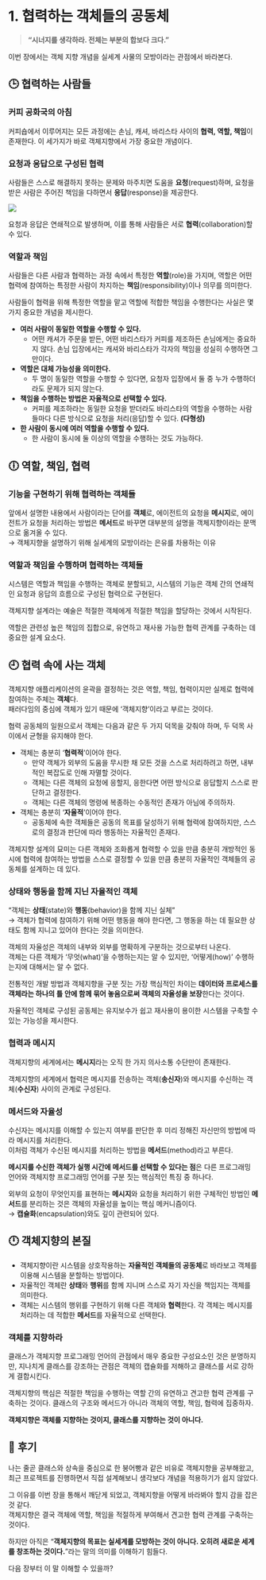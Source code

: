 # 1. 협력하는 객체들의 공동체

> **“시너지를 생각하라. 전체는 부분의 합보다 크다.”**

이번 장에서는 객체 지향 개념을 실세계 사물의 모방이라는 관점에서 바라본다.

## 🕒 협력하는 사람들
### 커피 공화국의 아침
커피숍에서 이루어지는 모든 과정에는 손님, 캐셔, 바리스타 사이의 **협력, 역할, 책임**이 존재한다.
이 세가지가 바로 객체지향에서 가장 중요한 개념이다.

### 요청과 응답으로 구성된 협력
사람들은 스스로 해결하지 못하는 문제와 마주치면 도움을 **요청**(request)하며, 요청을 받은 사람은 주어진 책임을 다하면서 **응답**(response)을 제공한다.

<img src="https://github.com/Java-Entrance/OOP-Study/assets/110653660/89007e90-a49d-44c9-aad5-5e198b9f339f">

요청과 응답은 연쇄적으로 발생하며, 이를 통해 사람들은 서로 **협력**(collaboration)할 수 있다.

### 역할과 책임
사람들은 다른 사람과 협력하는 과정 속에서 특정한 **역할**(role)을 가지며, 역할은 어떤 협력에 참여하는 특정한 사람이 차지하는 **책임**(responsibility)이나 의무를 의미한다.

사람들이 협력을 위해 특정한 역할을 맡고 역할에 적합한 책임을 수행한다는 사실은 몇 가지 중요한 개념을 제시한다.
- **여러 사람이 동일한 역할을 수행할 수 있다.**
  - 어떤 캐셔가 주문을 받든, 어떤 바리스타가 커피를 제조하든 손님에게는 중요하지 않다.
    손님 입장에서는 캐셔와 바리스타가 각자의 책임을 성실히 수행하면 그만이다.
- **역할은 대체 가능성을 의미한다.**
    - 두 명이 동일한 역할을 수행할 수 있다면, 요청자 입장에서 둘 중 누가 수행하더라도 문제가 되지 않는다.
- **책임을 수행하는 방법은 자율적으로 선택할 수 있다.**
    - 커피를 제조하라는 동일한 요청을 받더라도 바리스타의 역할을 수행하는 사람들마다 다른 방식으로 요청을 처리(응답)할 수 있다. **(다형성)**
- **한 사람이 동시에 여러 역할을 수행할 수 있다.**
    - 한 사람이 동시에 둘 이상의 역할을 수행하는 것도 가능하다.

## 🕕 역할, 책임, 협력
### 기능을 구현하기 위해 협력하는 객체들
앞에서 설명한 내용에서 사람이라는 단어를 **객체**로, 에이전트의 요청을 **메시지**로, 에이전트가 요청을 처리하는 방법은 **메서드**로 바꾸면 대부분의 설명을 객체지향이라는 문맥으로 옮겨올 수 있다. <br>
→ 객체지향을 설명하기 위해 실세계의 모방이라는 은유를 차용하는 이유

### 역할과 책임을 수행하며 협력하는 객체들
시스템은 역할과 책임을 수행하는 객체로 분할되고, 시스템의 기능은 객체 간의 연쇄적인 요청과 응답의 흐름으로 구성된 협력으로 구현된다.

객체지향 설계라는 예술은 적절한 객체에게 적절한 책임을 할당하는 것에서 시작된다.

역할은 관련성 높은 책임의 집합으로, 유연하고 재사용 가능한 협력 관계를 구축하는 데 중요한 설계 요소다.

## 🕘 협력 속에 사는 객체
객체지향 애플리케이션의 윤곽을 결정하는 것은 역할, 책임, 협력이지만 실제로 협력에 참여하는 주체는 **객체**다.
<br>패러다임의 중심에 객체가 있기 때문에 ‘객체지향’이라고 부르는 것이다.

협력 공동체의 일원으로서 객체는 다음과 같은 두 가지 덕목을 갖춰야 하며, 두 덕목 사이에서 균형을 유지해야 한다.
- 객체는 충분히 ‘**협력적**’이어야 한다.
    - 만약 객체가 외부의 도움을 무시한 채 모든 것을 스스로 처리하려고 하면, 내부적인 복잡도로 인해 자멸할 것이다.
    - 객체는 다른 객체의 요청에 응할지, 응한다면 어떤 방식으로 응답할지 스스로 판단하고 결정한다.
    - 객체는 다른 객체의 명령에 복종하는 수동적인 존재가 아님에 주의하자.
- 객체는 충분히 ‘**자율적**’이어야 한다.
    - 공동체에 속한 객체들은 공동의 목표를 달성하기 위해 협력에 참여하지만, 스스로의 결정과 판단에 따라 행동하는 자율적인 존재다.

객체지향 설계의 묘미는 다른 객체와 조화롭게 협력할 수 있을 만큼 충분히 개방적인 동시에 협력에 참여하는 방법을 스스로 결정할 수 있을 만큼 충분히 자율적인 객체들의 공동체를 설계하는 데 있다.

### 상태와 행동을 함께 지닌 자율적인 객체
“객체는 **상태**(state)와 **행동**(behavior)을 함께 지닌 실체” <br>
→ 객체가 협력에 참여하기 위해 어떤 행동을 해야 한다면, 그 행동을 하는 데 필요한 상태도 함께 지니고 있어야 한다는 것을 의미한다.

객체의 자율성은 객체의 내부와 외부를 명확하게 구분하는 것으로부터 나온다. <br>
객체는 다른 객체가 ‘무엇(what)’을 수행하는지는 알 수 있지만, ‘어떻게(how)’ 수행하는지에 대해서는 알 수 없다.

전통적인 개발 방법과 객체지향을 구분 짓는 가장 핵심적인 차이는 **데이터와 프로세스를 객체라는 하나의 틀 안에 함께 묶어 놓음으로써 객체의 자율성을 보장**한다는 것이다.

자율적인 객체로 구성된 공동체는 유지보수가 쉽고 재사용이 용이한 시스템을 구축할 수 있는 가능성을 제시한다.

### 협력과 메시지
객체지향의 세계에서는 **메시지**라는 오직 한 가지 의사소통 수단만이 존재한다.

객체지향의 세계에서 협력은 메시지를 전송하는 객체(**송신자**)와 메시지를 수신하는 객체(**수신자**) 사이의 관계로 구성된다.

### 메서드와 자율성
수신자는 메시지를 이해할 수 있는지 여부를 판단한 후 미리 정해진 자신만의 방법에 따라 메시지를 처리한다. <br>
이처럼 객체가 수신된 메시지를 처리하는 방법을 **메서드**(method)라고 부른다.

**메시지를 수신한 객체가 실행 시간에 메서드를 선택할 수 있다는 점**은 다른 프로그래밍 언어와 객체지향 프로그래밍 언어를 구분 짓는 핵심적인 특징 중 하나다.

외부의 요청이 무엇인지를 표현하는 **메시지**와 요청을 처리하기 위한 구체적인 방법인 **메서드**를 분리하는 것은 객체의 자율성을 높이는 핵심 메커니즘이다. <br>
→ **캡슐화**(encapsulation)와도 깊이 관련되어 있다.

## 🕛 객체지향의 본질
- 객체지향이란 시스템을 상호작용하는 **자율적인 객체들의 공동체**로 바라보고 객체를 이용해 시스템을 분할하는 방법이다.
- 자율적인 객체란 **상태**와 **행위**를 함께 지니며 스스로 자기 자신을 책임지는 객체를 의미한다.
- 객체는 시스템의 행위를 구현하기 위해 다른 객체와 **협력**한다. 각 객체는 메시지를 처리하는 데 적합한 **메서드**를 자율적으로 선택한다.

### 객체를 지향하라
클래스가 객체지향 프로그래밍 언어의 관점에서 매우 중요한 구성요소인 것은 분명하지만, 지나치게 클래스를 강조하는 관점은 객체의 캡슐화를 저해하고 클래스를 서로 강하게 결합시킨다.

객체지향의 핵심은 적절한 책임을 수행하는 역할 간의 유연하고 견고한 협력 관계를 구축하는 것이다. 클래스의 구조와 메서드가 아니라 객체의 역할, 책임, 협력에 집중하자.

**객체지향은 객체를 지향하는 것이지, 클래스를 지향하는 것이 아니다.**

## 💬 후기
나는 줄곧 클래스와 상속을 중심으로 한 붕어빵과 같은 비유로 객체지향을 공부해왔고, 최근 프로젝트를 진행하면서 직접 설계해보니 생각보다 개념을 적용하기가 쉽지 않았다.

그 이유를 이번 장을 통해서 깨닫게 되었고, 객체지향을 어떻게 바라봐야 할지 감을 잡은 것 같다. <br>
객체지향은 결국 객체에 역할, 책임을 적절하게 부여해서 견고한 협력 관계를 구축하는 것이다.

하지만 아직은 “**객체지향의 목표는 실세계를 모방하는 것이 아니다. 오히려 새로운 세계를 창조하는 것이다.**”라는 말의 의미를 이해하기 힘들다.

다음 장부터 이 말  이해할 수 있을까?
